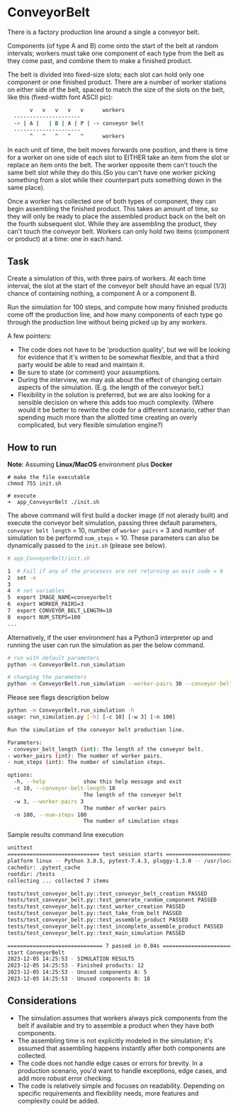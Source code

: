# ConveyorBelt

There is a factory production line around a single a conveyor belt.

Components (of type A and B) come onto the start of the belt at random intervals; workers must take one component of each type from the belt as they come past, and combine them to make a finished product.

The belt is divided into fixed-size slots; each slot can hold only one component or one finished product. There are a number of worker stations on either side of the belt, spaced to match the size of the slots on the belt, like this (fixed-width font ASCII pic):

```bash
       v   v   v   v   v      workers
  ---------------------
  -> | A |   | B | A | P | -> conveyor belt
  ---------------------
       ^   ^   ^   ^   ^      workers
```

In each unit of time, the belt moves forwards one position, and there is time for a worker on one side of each slot to EITHER take an item from the slot or replace an item onto the belt. The worker opposite them can't touch the same belt slot while they do this.(So you can't have one worker picking something from a slot while their counterpart puts something down in the same place).

Once a worker has collected one of both types of component, they can begin assembling the finished product. This takes an amount of time, so they will only be ready to place the assembled product back on the belt on the fourth subsequent slot. While they are assembling the product, they can't touch the conveyor belt. Workers can only hold two items (component or product) at a time: one in each hand.

## Task

Create a simulation of this, with three pairs of workers. At each time interval, the slot at the start of the conveyor belt should have an equal (1/3) chance of containing nothing, a component A or a component B.

Run the simulation for 100 steps, and compute how many finished products come off the production line, and how many components of each type go through the production line without being picked up by any workers.

A few pointers:
- The code does not have to be 'production quality', but we will be looking for evidence that it's written to be somewhat flexible, and that a third party would be able to read and maintain it.
- Be sure to state (or comment) your assumptions.
- During the interview, we may ask about the effect of changing certain aspects of the simulation. (E.g. the length of the conveyor belt.)
- Flexibility in the solution is preferred, but we are also looking for a sensible decision on where this adds too much complexity. (Where would it be better to rewrite the code for a different scenario, rather than spending much more than the allotted time creating an overly complicated, but very flexible simulation engine?)

## How to run

**Note**: Assuming **Linux/MacOS** environment plus **Docker**

```shell
# make the file executable
chmod 755 init.sh

# execute
➜  app_ConveyorBelt ./init.sh
```
The above command will first build a docker image (if not alerady built) and execute the conveyor belt simulation, passing three default parameters, `conveyor belt length` = 10, number of `worker pairs` = 3 and number of simulation to be performd `num_steps` = 10. These parameters can also be dynamically passed to the `init.sh` (please see below).

```bash
# app_ConveyorBelt/init.sh

1  # Fail if any of the procesess are not returning an exit code = 0
2  set -e
3
4  # set variables
5  export IMAGE_NAME=conveyorbelt
6  export WORKER_PAIRS=3
7  export CONVEYOR_BELT_LENGTH=10
8  export NUM_STEPS=100
...

```
Alternatively, if the user environment has a Python3 interpreter up and running the user can run the simulation as per the below command.

```bash
# run with default parameters
python -m ConveyorBelt.run_simulation

# changing the parameters
python -m ConveyorBelt.run_simulation --worker-pairs 30 --conveyor-belt-length 100 --num-steps 1000
```
Please see flags description below
```bash
python -m ConveyorBelt.run_simulation -h                                                                                              
usage: run_simulation.py [-h] [-c 10] [-w 3] [-n 100]

Run the simulation of the conveyor belt production line.

Parameters:
- conveyor_belt_length (int): The length of the conveyor belt.
- worker_pairs (int): The number of worker pairs.
- num_steps (int): The number of simulation steps.

options:
  -h, --help            show this help message and exit
  -c 10, --conveyor-belt-length 10
                        The length of the conveyor belt
  -w 3, --worker-pairs 3
                        The number of worker pairs
  -n 100, --num-steps 100
                        The number of simulation steps
```
Sample results command line execution
```bash
unittest
============================= test session starts ==============================
platform linux -- Python 3.8.5, pytest-7.4.3, pluggy-1.3.0 -- /usr/local/bin/python
cachedir: .pytest_cache
rootdir: /tests
collecting ... collected 7 items

tests/test_conveyor_belt.py::test_conveyor_belt_creation PASSED          [ 14%]
tests/test_conveyor_belt.py::test_generate_random_component PASSED       [ 28%]
tests/test_conveyor_belt.py::test_worker_creation PASSED                 [ 42%]
tests/test_conveyor_belt.py::test_take_from_belt PASSED                  [ 57%]
tests/test_conveyor_belt.py::test_assemble_product PASSED                [ 71%]
tests/test_conveyor_belt.py::test_incomplete_assemble_product PASSED     [ 85%]
tests/test_conveyor_belt.py::test_main_simulation PASSED                 [100%]

============================== 7 passed in 0.04s ===============================
start ConveyorBelt
2023-12-05 14:25:53 - SIMULATION RESULTS
2023-12-05 14:25:53 - Finished products: 12
2023-12-05 14:25:53 - Unused components A: 5
2023-12-05 14:25:53 - Unused components B: 18
```

## Considerations
- The simulation assumes that workers always pick components from the belt if available and try to assemble a product when they have both components.
- The assembling time is not explicitly modeled in the simulation; it's assumed that assembling happens instantly after both components are collected.
- The code does not handle edge cases or errors for brevity. In a production scenario, you'd want to handle exceptions, edge cases, and add more robust error checking.
- The code is relatively simple and focuses on readability. Depending on specific requirements and flexibility needs, more features and complexity could be added.